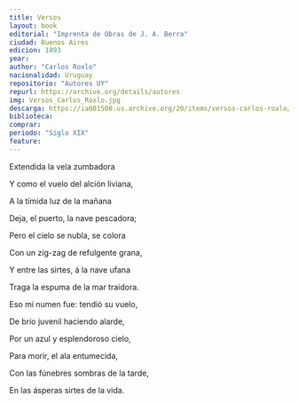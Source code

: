 ```yaml
---
title: Versos
layout: book
editorial: "Imprenta de Obras de J. A. Berra"
ciudad: Buenos Aires
edicion: 1893
year: 
author: "Carlos Roxlo"
nacionalidad: Uruguay
repositorio: "Autores UY"
repurl: https://archive.org/details/autores
img: Versos_Carlos_Roxlo.jpg
descarga: https://ia601508.us.archive.org/20/items/versos-carlos-roxlo/Versos_-_Carlos_Roxlo.pdf
biblioteca: 
comprar: 
periodo: "Siglo XIX"
feature: 
---
```

 
Extendida la vela zumbadora
 
Y como el vuelo del alción liviana,
 
A la tímida luz de la mañana
 
Deja, el puerto, la nave pescadora;
 
 
Pero el cielo se nubla, se colora
 
Con un zig-zag de refulgente grana,
 
Y entre las sirtes, á la nave ufana
 
Traga la espuma de la mar traidora.
 
 
Eso mi numen fue: tendió su vuelo,
 
De brío juvenil haciendo alarde,
 
Por un azul y esplendoroso cielo,
 
 
Para morir, el ala entumecida,
 
Con las fúnebres sombras de la tarde,
 
En las ásperas sirtes de la vida.

